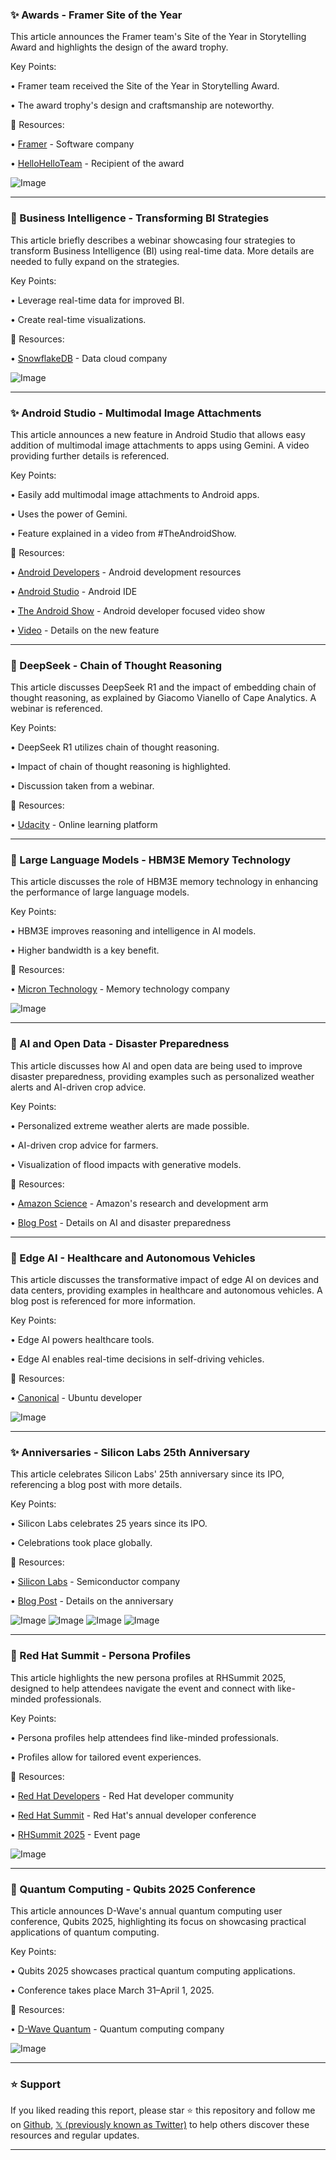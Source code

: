 ### ✨ Awards - Framer Site of the Year

This article announces the Framer team's Site of the Year in Storytelling Award and highlights the design of the award trophy.

Key Points:

• Framer team received the Site of the Year in Storytelling Award.


• The award trophy's design and craftsmanship are noteworthy.


🔗 Resources:

• [Framer](https://x.com/framer) -  Software company

• [HelloHelloTeam](https://x.com/hellohelloteam) -  Recipient of the award

![Image](https://pbs.twimg.com/media/Gml3M3vWgAAtfvV?format=jpg&name=small)


---

### 🤖 Business Intelligence - Transforming BI Strategies

This article briefly describes a webinar showcasing four strategies to transform Business Intelligence (BI) using real-time data.  More details are needed to fully expand on the strategies.

Key Points:

• Leverage real-time data for improved BI.


• Create real-time visualizations.



🔗 Resources:

• [SnowflakeDB](https://x.com/SnowflakeDB) -  Data cloud company

![Image](https://pbs.twimg.com/media/Gml9JfGXMAA8JhY?format=png&name=small)


---

### ✨ Android Studio - Multimodal Image Attachments

This article announces a new feature in Android Studio that allows easy addition of multimodal image attachments to apps using Gemini.  A video providing further details is referenced.

Key Points:

• Easily add multimodal image attachments to Android apps.


• Uses the power of Gemini.


• Feature explained in a video from #TheAndroidShow.



🔗 Resources:

• [Android Developers](https://x.com/AndroidDev) - Android development resources

• [Android Studio](https://x.com/AndroidStudio) - Android IDE

• [The Android Show](https://x.com/hashtag/TheAndroidShow?src=hashtag_click) -  Android developer focused video show

• [Video](https://t.co/r5U2d3N9Co) - Details on the new feature


---

### 🤖 DeepSeek - Chain of Thought Reasoning

This article discusses DeepSeek R1 and the impact of embedding chain of thought reasoning, as explained by Giacomo Vianello of Cape Analytics. A webinar is referenced.


Key Points:

• DeepSeek R1 utilizes chain of thought reasoning.


•  Impact of chain of thought reasoning is highlighted.


•  Discussion taken from a webinar.



🔗 Resources:

• [Udacity](https://x.com/udacity) -  Online learning platform


---

### 🤖 Large Language Models - HBM3E Memory Technology

This article discusses the role of HBM3E memory technology in enhancing the performance of large language models.

Key Points:

• HBM3E improves reasoning and intelligence in AI models.


• Higher bandwidth is a key benefit.



🔗 Resources:

• [Micron Technology](https://x.com/MicronTech) -  Memory technology company

![Image](https://pbs.twimg.com/media/GmlSrMJa0AAACAS?format=jpg&name=small)


---

### 🤖 AI and Open Data - Disaster Preparedness

This article discusses how AI and open data are being used to improve disaster preparedness, providing examples such as personalized weather alerts and AI-driven crop advice.

Key Points:

• Personalized extreme weather alerts are made possible.


• AI-driven crop advice for farmers.


• Visualization of flood impacts with generative models.


🔗 Resources:

• [Amazon Science](https://x.com/AmazonScience) -  Amazon's research and development arm

• [Blog Post](https://www.amazon.science/blog/empowering-disaster-preparedness-ais-role-in-navigating-complex-climate-risks?utm_campaign=empowering-disaster-preparedness&utm_medium=organic-asw&utm_source=twitter&utm_content=2025-3-21-empowering-disaster-preparedness&utm_term=2025-mar) -  Details on AI and disaster preparedness


---

### 🤖 Edge AI - Healthcare and Autonomous Vehicles

This article discusses the transformative impact of edge AI on devices and data centers, providing examples in healthcare and autonomous vehicles.  A blog post is referenced for more information.

Key Points:

• Edge AI powers healthcare tools.


•  Edge AI enables real-time decisions in self-driving vehicles.



🔗 Resources:

• [Canonical](https://x.com/Canonical) -  Ubuntu developer

![Image](https://pbs.twimg.com/media/GmlO4BxXsAAI9Hn?format=jpg&name=small)


---

### ✨ Anniversaries - Silicon Labs 25th Anniversary

This article celebrates Silicon Labs' 25th anniversary since its IPO, referencing a blog post with more details.

Key Points:

• Silicon Labs celebrates 25 years since its IPO.


•  Celebrations took place globally.



🔗 Resources:

• [Silicon Labs](https://x.com/siliconlabs) - Semiconductor company

• [Blog Post](https://silabs.com/blog/25-years-of-innovation?source=Social&detail=LinkedIn&cid=soc-lin--031125…) -  Details on the anniversary

![Image](https://pbs.twimg.com/media/Gmk1P_IXMAEkept?format=jpg&name=360x360)
![Image](https://pbs.twimg.com/media/Gmk1RNGaEAAbCv5?format=jpg&name=360x360)
![Image](https://pbs.twimg.com/media/Gmk1SbuaEAQ_vvj?format=jpg&name=360x360)
![Image](https://pbs.twimg.com/media/Gmk1TpnWIAAm-EH?format=jpg&name=360x360)


---

### 🚀 Red Hat Summit - Persona Profiles

This article highlights the new persona profiles at RHSummit 2025, designed to help attendees navigate the event and connect with like-minded professionals.

Key Points:

• Persona profiles help attendees find like-minded professionals.


•  Profiles allow for tailored event experiences.



🔗 Resources:

• [Red Hat Developers](https://x.com/rhdevelopers) -  Red Hat developer community

• [Red Hat Summit](https://x.com/RedHatSummit) -  Red Hat's annual developer conference

• [RHSummit 2025](https://t.co/gIPfBjm8pH) - Event page

![Image](https://pbs.twimg.com/media/GmgIRqrXwAA8ZAs?format=jpg&name=small)


---

### 🤖 Quantum Computing - Qubits 2025 Conference

This article announces D-Wave's annual quantum computing user conference, Qubits 2025, highlighting its focus on showcasing practical applications of quantum computing.

Key Points:

• Qubits 2025 showcases practical quantum computing applications.


• Conference takes place March 31–April 1, 2025.



🔗 Resources:

• [D-Wave Quantum](https://x.com/dwavequantum) - Quantum computing company

![Image](https://pbs.twimg.com/media/GmkPV-jXoAAHxWk?format=jpg&name=small)


---

### ⭐️ Support

If you liked reading this report, please star ⭐️ this repository and follow me on [Github](https://github.com/Drix10), [𝕏 (previously known as Twitter)](https://x.com/DRIX_10_) to help others discover these resources and regular updates.

---